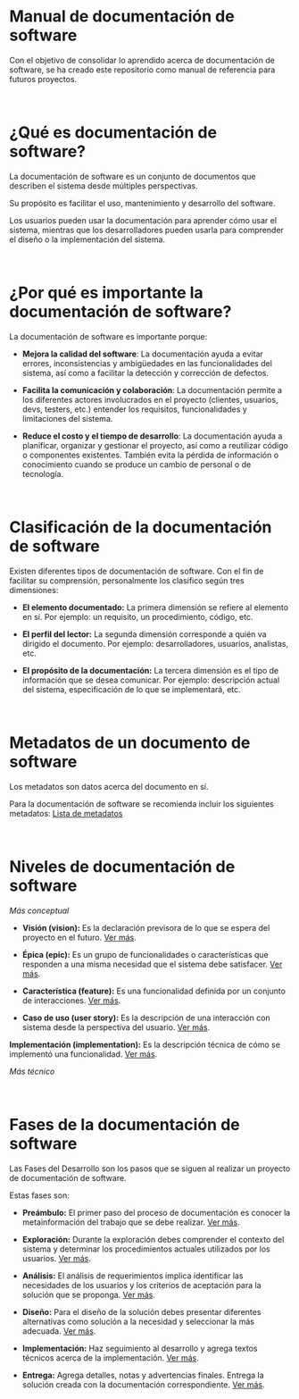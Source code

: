 # Manual de documentación de software

Con el objetivo de consolidar lo aprendido acerca de documentación de software, se ha creado este repositorio como manual de referencia para futuros proyectos.

<br>

# ¿Qué es documentación de software?

La documentación de software es un conjunto de documentos que describen el sistema desde múltiples perspectivas.

Su propósito es facilitar el uso, mantenimiento y desarrollo del software.

Los usuarios pueden usar la documentación para aprender cómo usar el sistema, mientras que los desarrolladores pueden usarla para comprender el diseño o la implementación del sistema.

<br>

# ¿Por qué es importante la documentación de software?

La documentación de software es importante porque:

- **Mejora la calidad del software**: La documentación ayuda a evitar errores, inconsistencias y ambigüedades en las funcionalidades del sistema, así como a facilitar la detección y corrección de defectos.

- **Facilita la comunicación y colaboración**: La documentación permite a los diferentes actores involucrados en el proyecto (clientes, usuarios, devs, testers, etc.) entender los requisitos, funcionalidades y limitaciones del sistema.

- **Reduce el costo y el tiempo de desarrollo**: La documentación ayuda a planificar, organizar y gestionar el proyecto, así como a reutilizar código o componentes existentes. También evita la pérdida de información o conocimiento cuando se produce un cambio de personal o de tecnología.

<br>

# Clasificación de la documentación de software

Existen diferentes tipos de documentación de software. Con el fin de facilitar su comprensión, personalmente los clasifico según tres dimensiones:

- **El elemento documentado:** La primera dimensión se refiere al elemento en sí. Por ejemplo: un requisito, un procedimiento, código, etc.

- **El perfil del lector:** La segunda dimensión corresponde a quién va dirigido el documento. Por ejemplo: desarrolladores, usuarios, analistas, etc.

- **El propósito de la documentación:** La tercera dimensión es el tipo de información que se desea comunicar. Por ejemplo: descripción actual del sistema, especificación de lo que se implementará, etc.

<br>

# Metadatos de un documento de software

Los metadatos son datos acerca del documento en sí.

Para la documentación de software se recomienda incluir los siguientes metadatos: [Lista de metadatos](docs/meta.md)

<br>

# Niveles de documentación de software

*Más conceptual*

- **Visión (vision):** Es la declaración previsora de lo que se espera del proyecto en el futuro. [Ver más](docs/__.md).

- **Épica (epic):** Es un grupo de funcionalidades o características que responden a una misma necesidad que el sistema debe satisfacer. [Ver más](docs/__.md).

- **Característica (feature):** Es una funcionalidad definida por un conjunto de interacciones. [Ver más](docs/__.md).

- **Caso de uso (user story):** Es la descripción de una interacción con sistema desde la perspectiva del usuario. [Ver más](docs/__.md).

**Implementación (implementation):** Es la descripción técnica de cómo se implementó una funcionalidad. [Ver más](docs/__.md).

*Más técnico*

<br>

# Fases de la documentación de software

Las Fases del Desarrollo son los pasos que se siguen al realizar un proyecto de documentación de software.

Estas fases son:

- **Preámbulo:** El primer paso del proceso de documentación es conocer la metainformación del trabajo que se debe realizar. [Ver más](docs/__.md).

- **Exploración:** Durante la exploración debes comprender el contexto del sistema y determinar los procedimientos actuales utilizados por los usuarios. [Ver más](docs/__.md).

- **Análisis:** El análisis de requerimientos implica identificar las necesidades de los usuarios y los criterios de aceptación para la solución que se proponga. [Ver más](docs/__.md).

- **Diseño:** Para el diseño de la solución debes presentar diferentes alternativas como solución a la necesidad y seleccionar la más adecuada. [Ver más](docs/__.md).

- **Implementación:** Haz seguimiento al desarrollo y agrega textos técnicos acerca de la implementación. [Ver más](docs/__.md).

- **Entrega:** Agrega detalles, notas y advertencias finales. Entrega la solución creada con la documentación correspondiente. [Ver más](docs/__.md).